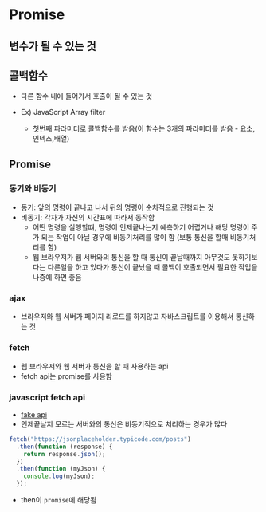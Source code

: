 # Promise

## 변수가 될 수 있는 것

## 콜백함수

- 다른 함수 내에 들어가서 호출이 될 수 있는 것

- Ex) JavaScript Array filter
  - 첫번째 파라미터로 콜백함수를 받음(이 함수는 3개의 파라미터를 받음 - 요소,인덱스,배열)

## Promise

### 동기와 비동기

- 동기: 앞의 명령이 끝나고 나서 뒤의 명령이 순차적으로 진행되는 것
- 비동기: 각자가 자신의 시간표에 따라서 동작함
  - 어떤 명령을 실행할떄, 명령이 언제끝나는지 예측하기 어렵거나 해당 명령이 주가 되는 작업이 아닐 경우에 비동기처리를 많이 함 (보통 통신을 할때 비동기처리를 함)
  - 웹 브라우저가 웹 서버와의 통신을 할 때 통신이 끝날때까지 아무것도 못하기보다는 다른일을 하고 있다가 통신이 끝났을 때 콜백이 호출되면서 필요한 작업을 나중에 하면 좋음

### ajax

- 브라우저와 웹 서버가 페이지 리로드를 하지않고 자바스크립트를 이용해서 통신하는 것

### fetch

- 웹 브라우저와 웹 서버가 통신을 할 때 사용하는 api
- fetch api는 promise를 사용함

### javascript fetch api

- [fake api](https://jsonplaceholder.typicode.com/)
- 언제끝날지 모르는 서버와의 통신은 비동기적으로 처리하는 경우가 많다

```js
fetch("https://jsonplaceholder.typicode.com/posts")
  .then(function (response) {
    return response.json();
  })
  .then(function (myJson) {
    console.log(myJson);
  });
```

- then이 `promise`에 해당됨
